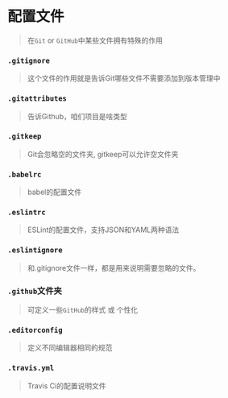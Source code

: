 # 配置文件
> 在`Git` or `GitHub`中某些文件拥有特殊的作用

### `.gitignore`
> 这个文件的作用就是告诉Git哪些文件不需要添加到版本管理中

### `.gitattributes`
> 告诉Github，咱们项目是啥类型

### `.gitkeep`
> Git会忽略空的文件夹, gitkeep可以允许空文件夹

### `.babelrc`
> babel的配置文件

### `.eslintrc`
> ESLint的配置文件，支持JSON和YAML两种语法

### `.eslintignore`
> 和.gitignore文件一样，都是用来说明需要忽略的文件。

### `.github`文件夹
> 可定义一些`GitHub`的样式 或 个性化

### `.editorconfig`
> 定义不同编辑器相同的规范

### `.travis.yml`
> Travis Ci的配置说明文件
